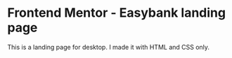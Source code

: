 # Frontend Mentor - Easybank landing page

This is a landing page for desktop.
I made it with HTML and CSS only.
